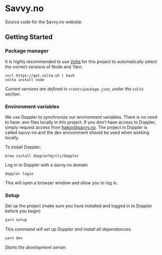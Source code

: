 # Savvy.no

Source code for the Savvy.no website. 

## Getting Started

### Package manager

It is highly recommended to use [Volta](https://volta.sh/) for this project to automatically select the correct versions of Node and Yarn.

```
curl https://get.volta.sh | bash
volta install node
```

_Current versions are defined in `<root>/package.json`, under the `volta` section._

### Environment variables

We use Doppler to synchronize our environment variables. There is no need to have .env files locally in this project. If you don't have access to Doppler, simply request access from hakon@savvy.no. The project in Doppler is called savvy-no and the dev enrivonment should be used when working locally.

To install Doppler:

```
brew install dopplerhq/cli/doppler
```

Log in to Doppler with a savvy.no domain

```
doppler login
```

This will open a browser window and allow you to log in.

### Setup

Set up the project (make sure you have installed and logged in to Doppler before you begin)

```bash
yarn setup
```

_This command will set up Doppler and install all dependencies._


```bash
yarn dev
```

_Starts the development server._